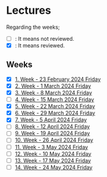 # Lectures

Regarding the weeks;
- [ ] : It means not reviewed.
- [x] : It means reviewed.

## Weeks
- [x] [1. Week - 23 February 2024 Friday](01_23_02_2024.ipynb)
- [x] [2. Week - 1 March 2024 Friday](02_01_03_2024.ipynb)
- [x] [3. Week - 8 March 2024 Friday](03_08_03_2024.ipynb)
- [ ] [4. Week - 15 March 2024 Friday](04_15_03_2024.ipynb)
- [x] [5. Week - 22 March 2024 Friday](05_22_03_2024.ipynb)
- [x] [6. Week - 29 March 2024 Friday](06_29_03_2024.ipynb)
- [x] [7. Week - 5 April 2024 Friday](07_05_04_2024.ipynb)
- [ ] [8. Week - 12 April 2024 Friday](08_12_04_2024.ipynb)
- [ ] [9. Week - 19 April 2024 Friday](09_19_04_2024.ipynb)
- [ ] [10. Week - 26 April 2024 Friday](10_26_04_2024.ipynb)
- [ ] [11. Week - 3 May 2024 Friday](11_03_05_2024.ipynb)
- [ ] [12. Week - 10 May 2024 Friday](12_10_05_2024.ipynb)
- [ ] [13. Week - 17 May 2024 Friday](13_17_05_2024.ipynb)
- [ ] [14. Week - 24 May 2024 Friday](14_24_05_2024.ipynb)

